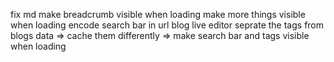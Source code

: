 fix md
make breadcrumb visible when loading
make more things visible when loading
encode search bar in url
blog live editor
seprate the tags from blogs data => cache them differently => make search bar and tags visible when loading
